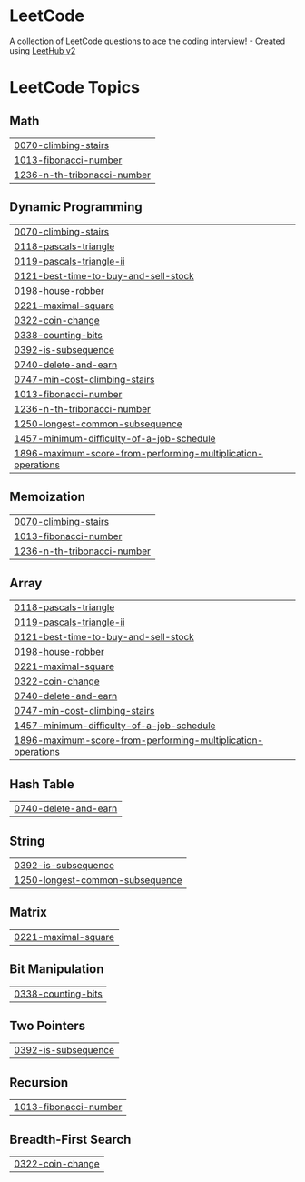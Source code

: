 # LeetCode
A collection of LeetCode questions to ace the coding interview! - Created using [LeetHub v2](https://github.com/arunbhardwaj/LeetHub-2.0)

<!---LeetCode Topics Start-->
# LeetCode Topics
## Math
|  |
| ------- |
| [0070-climbing-stairs](https://github.com/jypang0/LeetCode/tree/master/0070-climbing-stairs) |
| [1013-fibonacci-number](https://github.com/jypang0/LeetCode/tree/master/1013-fibonacci-number) |
| [1236-n-th-tribonacci-number](https://github.com/jypang0/LeetCode/tree/master/1236-n-th-tribonacci-number) |
## Dynamic Programming
|  |
| ------- |
| [0070-climbing-stairs](https://github.com/jypang0/LeetCode/tree/master/0070-climbing-stairs) |
| [0118-pascals-triangle](https://github.com/jypang0/LeetCode/tree/master/0118-pascals-triangle) |
| [0119-pascals-triangle-ii](https://github.com/jypang0/LeetCode/tree/master/0119-pascals-triangle-ii) |
| [0121-best-time-to-buy-and-sell-stock](https://github.com/jypang0/LeetCode/tree/master/0121-best-time-to-buy-and-sell-stock) |
| [0198-house-robber](https://github.com/jypang0/LeetCode/tree/master/0198-house-robber) |
| [0221-maximal-square](https://github.com/jypang0/LeetCode/tree/master/0221-maximal-square) |
| [0322-coin-change](https://github.com/jypang0/LeetCode/tree/master/0322-coin-change) |
| [0338-counting-bits](https://github.com/jypang0/LeetCode/tree/master/0338-counting-bits) |
| [0392-is-subsequence](https://github.com/jypang0/LeetCode/tree/master/0392-is-subsequence) |
| [0740-delete-and-earn](https://github.com/jypang0/LeetCode/tree/master/0740-delete-and-earn) |
| [0747-min-cost-climbing-stairs](https://github.com/jypang0/LeetCode/tree/master/0747-min-cost-climbing-stairs) |
| [1013-fibonacci-number](https://github.com/jypang0/LeetCode/tree/master/1013-fibonacci-number) |
| [1236-n-th-tribonacci-number](https://github.com/jypang0/LeetCode/tree/master/1236-n-th-tribonacci-number) |
| [1250-longest-common-subsequence](https://github.com/jypang0/LeetCode/tree/master/1250-longest-common-subsequence) |
| [1457-minimum-difficulty-of-a-job-schedule](https://github.com/jypang0/LeetCode/tree/master/1457-minimum-difficulty-of-a-job-schedule) |
| [1896-maximum-score-from-performing-multiplication-operations](https://github.com/jypang0/LeetCode/tree/master/1896-maximum-score-from-performing-multiplication-operations) |
## Memoization
|  |
| ------- |
| [0070-climbing-stairs](https://github.com/jypang0/LeetCode/tree/master/0070-climbing-stairs) |
| [1013-fibonacci-number](https://github.com/jypang0/LeetCode/tree/master/1013-fibonacci-number) |
| [1236-n-th-tribonacci-number](https://github.com/jypang0/LeetCode/tree/master/1236-n-th-tribonacci-number) |
## Array
|  |
| ------- |
| [0118-pascals-triangle](https://github.com/jypang0/LeetCode/tree/master/0118-pascals-triangle) |
| [0119-pascals-triangle-ii](https://github.com/jypang0/LeetCode/tree/master/0119-pascals-triangle-ii) |
| [0121-best-time-to-buy-and-sell-stock](https://github.com/jypang0/LeetCode/tree/master/0121-best-time-to-buy-and-sell-stock) |
| [0198-house-robber](https://github.com/jypang0/LeetCode/tree/master/0198-house-robber) |
| [0221-maximal-square](https://github.com/jypang0/LeetCode/tree/master/0221-maximal-square) |
| [0322-coin-change](https://github.com/jypang0/LeetCode/tree/master/0322-coin-change) |
| [0740-delete-and-earn](https://github.com/jypang0/LeetCode/tree/master/0740-delete-and-earn) |
| [0747-min-cost-climbing-stairs](https://github.com/jypang0/LeetCode/tree/master/0747-min-cost-climbing-stairs) |
| [1457-minimum-difficulty-of-a-job-schedule](https://github.com/jypang0/LeetCode/tree/master/1457-minimum-difficulty-of-a-job-schedule) |
| [1896-maximum-score-from-performing-multiplication-operations](https://github.com/jypang0/LeetCode/tree/master/1896-maximum-score-from-performing-multiplication-operations) |
## Hash Table
|  |
| ------- |
| [0740-delete-and-earn](https://github.com/jypang0/LeetCode/tree/master/0740-delete-and-earn) |
## String
|  |
| ------- |
| [0392-is-subsequence](https://github.com/jypang0/LeetCode/tree/master/0392-is-subsequence) |
| [1250-longest-common-subsequence](https://github.com/jypang0/LeetCode/tree/master/1250-longest-common-subsequence) |
## Matrix
|  |
| ------- |
| [0221-maximal-square](https://github.com/jypang0/LeetCode/tree/master/0221-maximal-square) |
## Bit Manipulation
|  |
| ------- |
| [0338-counting-bits](https://github.com/jypang0/LeetCode/tree/master/0338-counting-bits) |
## Two Pointers
|  |
| ------- |
| [0392-is-subsequence](https://github.com/jypang0/LeetCode/tree/master/0392-is-subsequence) |
## Recursion
|  |
| ------- |
| [1013-fibonacci-number](https://github.com/jypang0/LeetCode/tree/master/1013-fibonacci-number) |
## Breadth-First Search
|  |
| ------- |
| [0322-coin-change](https://github.com/jypang0/LeetCode/tree/master/0322-coin-change) |
<!---LeetCode Topics End-->